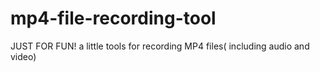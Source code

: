 # mp4-file-recording-tool
JUST FOR FUN! a little tools for recording MP4 files( including audio and video)

